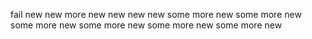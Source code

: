 fail
new
new
more new
new
new
new
some more new
some more new
some more new
some more new
some more new
some more new
